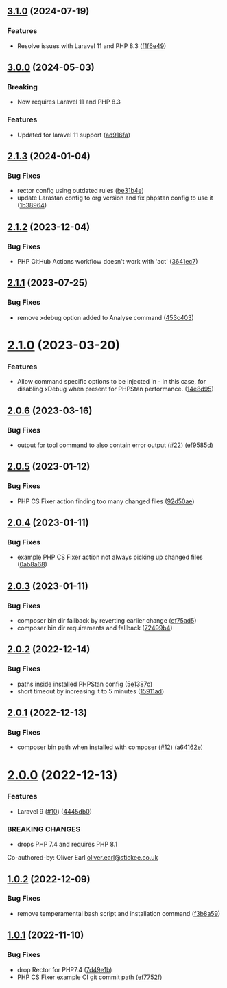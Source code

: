 ## [3.1.0](https://github.com/stickeeuk/canary/compare/v3.0.0...v3.1.0) (2024-07-19)


### Features

* Resolve issues with Laravel 11 and PHP 8.3 ([f1f6e49](https://github.com/stickeeuk/canary/commit/f1f6e492c2f6a774672eb141617820cb705a8bb6))


## [3.0.0](https://github.com/stickeeuk/canary/compare/v2.1.3...v3.0.0) (2024-05-03)


### Breaking

* Now requires Laravel 11 and PHP 8.3


### Features

* Updated for laravel 11 support ([ad916fa](https://github.com/stickeeuk/canary/commit/ad916fa20022405fbf5e0d4e3b3bd3e448a0270b))


## [2.1.3](https://github.com/stickeeuk/canary/compare/v2.1.2...v2.1.3) (2024-01-04)


### Bug Fixes

* rector config using outdated rules ([be31b4e](https://github.com/stickeeuk/canary/commit/be31b4e92d70820e626527f734cc55a46a489bfe))
* update Larastan config to org version and fix phpstan config to use it ([1b38964](https://github.com/stickeeuk/canary/commit/1b3896411b7d4ce41b6ca430de4335064691f5b1))

## [2.1.2](https://github.com/stickeeuk/canary/compare/v2.1.1...v2.1.2) (2023-12-04)


### Bug Fixes

* PHP GitHub Actions workflow doesn't work with 'act' ([3641ec7](https://github.com/stickeeuk/canary/commit/3641ec7f2727211c4d69c374292bf163ef9090a6))

## [2.1.1](https://github.com/stickeeuk/canary/compare/v2.1.0...v2.1.1) (2023-07-25)


### Bug Fixes

* remove xdebug option added to Analyse command ([453c403](https://github.com/stickeeuk/canary/commit/453c403b73cbb5e769ccb65cfa9b57e3baee00f1))

# [2.1.0](https://github.com/stickeeuk/canary/compare/v2.0.6...v2.1.0) (2023-03-20)


### Features

* Allow command specific options to be injected in - in this case, for disabling xDebug when present for PHPStan performance. ([14e8d95](https://github.com/stickeeuk/canary/commit/14e8d9577c91c45aa615a32d230099c8247dca23))

## [2.0.6](https://github.com/stickeeuk/canary/compare/v2.0.5...v2.0.6) (2023-03-16)


### Bug Fixes

* output for tool command to also contain error output ([#22](https://github.com/stickeeuk/canary/issues/22)) ([ef9585d](https://github.com/stickeeuk/canary/commit/ef9585dfabe2dd1e7462bb75a3563fe9d2024b15))

## [2.0.5](https://github.com/stickeeuk/canary/compare/v2.0.4...v2.0.5) (2023-01-12)


### Bug Fixes

* PHP CS Fixer action finding too many changed files ([92d50ae](https://github.com/stickeeuk/canary/commit/92d50ae9d34606cfd1357d34ebaa7d28dc3cb597))

## [2.0.4](https://github.com/stickeeuk/canary/compare/v2.0.3...v2.0.4) (2023-01-11)


### Bug Fixes

* example PHP CS Fixer action not always picking up changed files ([0ab8a68](https://github.com/stickeeuk/canary/commit/0ab8a68fe731703fb5e162e78c8a976b8efb314c))

## [2.0.3](https://github.com/stickeeuk/canary/compare/v2.0.2...v2.0.3) (2023-01-11)


### Bug Fixes

* composer bin dir fallback by reverting earlier change ([ef75ad5](https://github.com/stickeeuk/canary/commit/ef75ad57417716f4b92173e1cfba48ac955e6a1d))
* composer bin dir requirements and fallback ([72499b4](https://github.com/stickeeuk/canary/commit/72499b4a4c23178ced7dc70c08b4f7f06389a73a))

## [2.0.2](https://github.com/stickeeuk/canary/compare/v2.0.1...v2.0.2) (2022-12-14)


### Bug Fixes

* paths inside installed PHPStan config ([5e1387c](https://github.com/stickeeuk/canary/commit/5e1387cef9dd4156d6875864040d7bfc342dffac))
* short timeout by increasing it to 5 minutes ([15911ad](https://github.com/stickeeuk/canary/commit/15911ad94125470a21ad349ad0abc36158c496f7))

## [2.0.1](https://github.com/stickeeuk/canary/compare/v2.0.0...v2.0.1) (2022-12-13)


### Bug Fixes

* composer bin path when installed with composer ([#12](https://github.com/stickeeuk/canary/issues/12)) ([a64162e](https://github.com/stickeeuk/canary/commit/a64162ea28390b62b5999aee80b78ffebfcd5404))

# [2.0.0](https://github.com/stickeeuk/canary/compare/v1.0.2...v2.0.0) (2022-12-13)


### Features

* Laravel 9 ([#10](https://github.com/stickeeuk/canary/issues/10)) ([4445db0](https://github.com/stickeeuk/canary/commit/4445db092f11d1c9cdcc7218c036a68de49a43d3))


### BREAKING CHANGES

* drops PHP 7.4 and requires PHP 8.1

Co-authored-by: Oliver Earl <oliver.earl@stickee.co.uk>

## [1.0.2](https://github.com/stickeeuk/canary/compare/v1.0.1...v1.0.2) (2022-12-09)


### Bug Fixes

* remove temperamental bash script and installation command ([f3b8a59](https://github.com/stickeeuk/canary/commit/f3b8a5991688c17767e8bee68a7832d99ccef0ad))

## [1.0.1](https://github.com/stickeeuk/canary/compare/v1.0.0...v1.0.1) (2022-11-10)


### Bug Fixes

* drop Rector for PHP7.4 ([7d49e1b](https://github.com/stickeeuk/canary/commit/7d49e1b69a924ecfea08e4a1790f51a6b469cf64))
* PHP CS Fixer example CI git commit path ([ef7752f](https://github.com/stickeeuk/canary/commit/ef7752f961916adf68495f4b2c56743d6a489776))
